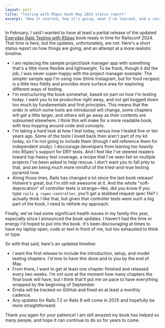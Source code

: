 ```yaml
---
layout: post
title: "Testing with RSpec book May 2024 status report"
excerpt: "How it started, how it's going, what I've learned, and a revised delivery timeline for book updates."
---
```


In February, I said I wanted to have at least a partial release of the updated [Everyday Rails Testing with RSpec](https://leanpub.com/everydayrailsrspec) book ready in time for Railsconf 2024. That time is here, but the updates, unfortunately, are not. Here's a short status report on how things are going, and an attempt at a more realistic timeline.

- I am replacing the sample project/task manager app with something that's a little more flexible and lightweight. To be frank, though it did the job, I was never super-happy with the project manager example. The simpler sample app I'm using now (think Instagram, but for food recipes) is a little less fiddly and provides more surface area for exploring different ways of testing.
- I'm restructuring the book somewhat, based on part on how I'm testing today. I want you to be productive right away, and not get bogged down too much by fundamentals and first principles. This means that the order in which some tools are introduced will change, some chapters will get a little larger, and others will go away as their contents are subsumed elsewhere. I think this will make for a more readable book, with less hopping around code and concepts.
- I'm taking a hard look at how I test today, versus how I tested five or ten years ago. Some of the tools I loved back then aren't part of my kit today, so I'm not going to include them (though I will reference them for independent study). I discourage developers from leaning too heavily into RSpec's support for DRY tests. And I feel like I've steered readers toward top-heavy test coverage, a recipe that I've seen fail on multiple projects I've been asked to help rescue. I don't want you to fall prey to that, and am being much more mindful of the tried-and-true testing pyramid now.
- Along those lines, Rails has changed a lot since the last book release! Hotwire's great, but I'm still not awesome at it. And the whole "soft-deprecation" of controller tests is strange—like, did you know if you type `rails g rspec:controller`, you'll get a stubbed request spec file? I actually think I like that, but given that controller tests were such a big part of the book, I need to rethink my approach.

Finally, we've had some significant health issues in my family this year, especially since I announced the book updates. I haven't had the time or energy I'd hoped to put into the book. It's been discouraging at times to have my laptop open, code or text in front of me, but too exhausted to think or type.

So with that said, here's an updated timeline:

- I want the first release to include the introduction, setup, and model testing chapters. I'd love to have this done and to you by the end of May.
- From there, I want to get at least one chapter finished and released every two weeks. I'm not sure at the moment how many chapters the final book will have, but I think that'll put me on pace to have everything wrapped by the beginning of September.
- Errata will be tracked on GitHub and fixed on at least a monthly cadence.
- Any updates for Rails 7.2 or Rails 8 will come in 2025 and hopefully be more straightforward.

Thank you again for your patience! I am still amazed my book has helped so many people, and hope it can continue to do so for years to come.
